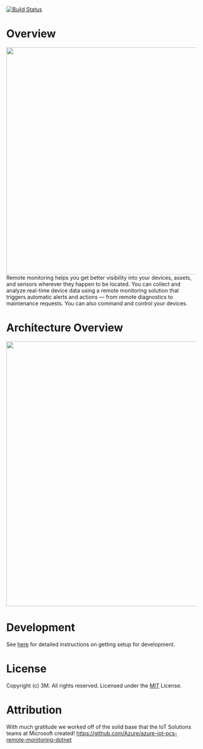 [![Build Status](https://dev.azure.com/3M-Bluebird/AzurePlatform/_apis/build/status/serenity/build/test-pr?branchName=master)](https://dev.azure.com/3M-Bluebird/AzurePlatform/_build/latest?definitionId=198&branchName=master)

# Overview
<div align="center">
<img src="https://user-images.githubusercontent.com/33666587/39657377-33612fc8-4fbc-11e8-98a8-58906236238a.png" width="600" height="auto"/>
</div>
Remote monitoring helps you get better visibility into your devices, assets, and
sensors wherever they happen to be located. You can collect and analyze real-time
device data using a remote monitoring solution that triggers automatic alerts and
actions — from remote diagnostics to maintenance requests. You can also command and
control your devices.

# Architecture Overview
<div align="center">
<img src="https://user-images.githubusercontent.com/33666587/39657028-0e768cce-4fb9-11e8-8ee8-5192cbba31f1.png" width="700" height="auto"/>
</div>

# Development
See [here](./docs/DEVELOPMENT.md) for detailed instructions on getting setup for development.

# License
Copyright (c) 3M. All rights reserved.
Licensed under the [MIT](LICENSE) License.

# Attribution
With much gratitude we worked off of the solid base that the IoT Solutions teams at Microsoft created!
https://github.com/Azure/azure-iot-pcs-remote-monitoring-dotnet
